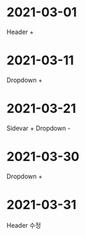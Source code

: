 # 2021-03-01
Header +

# 2021-03-11
Dropdown +

# 2021-03-21
Sidevar +
Dropdown -

# 2021-03-30
Dropdown +

# 2021-03-31
Header 수정
